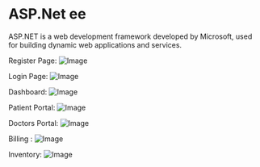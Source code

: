 # ASP.Net ee
ASP.NET is a web development framework developed by Microsoft, used for building dynamic web applications and services.

Register Page:
![Image](https://github.com/user-attachments/assets/47ce0a53-0b24-4acc-b555-69286b9871f7)

Login Page:
![Image](https://github.com/user-attachments/assets/8f026815-2a8d-4a41-bd7d-51cfcca0feac)

Dashboard:
![Image](https://github.com/user-attachments/assets/b4a2e27e-ab58-42de-964a-1792d2444f52)

Patient Portal:
![Image](https://github.com/user-attachments/assets/be8d11ac-fab4-43e6-8f0a-2d970dc9e31b)

Doctors Portal:
![Image](https://github.com/user-attachments/assets/ed17fc29-758c-4f49-8fb6-0f4b011992e5)

Billing :
![Image](https://github.com/user-attachments/assets/01d2c96d-8656-47d9-b465-6f04eaafe598)

Inventory:
![Image](https://github.com/user-attachments/assets/faf4bf41-3c73-482d-b7ef-71023d90ccf5)
